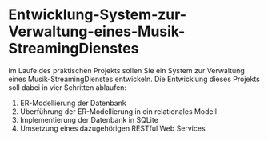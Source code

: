 # Entwicklung-System-zur-Verwaltung-eines-Musik-StreamingDienstes

Im Laufe des praktischen Projekts sollen Sie ein System zur Verwaltung eines Musik-StreamingDienstes entwickeln. Die Entwicklung dieses Projekts soll dabei in vier Schritten ablaufen:
1. ER-Modellierung der Datenbank
2. Uberführung der ER-Modellierung in ein relationales Modell
3. Implementierung der Datenbank in SQLite
4. Umsetzung eines dazugehörigen RESTful Web Services
